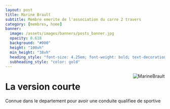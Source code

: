 ```yaml
---
layout: post
title: Marine Brault
subtitle: Membre emerite de l'association du carre 2 travers
category: [membres, home]
banner:
  image: /assets/images/banners/posts_banner.jpg
  opacity: 0.618
  background: "#000"
  height: "100vh"
  min_height: "38vh"
  heading_style: "font-size: 4.25em; font-weight: bold; text-decoration: underline"
  subheading_style: "color: gold"
---
```


<img src="{{site.baseurl | prepend: site.url}}assets/images/members/MarineBrault.jpg" alt="MarineBrault" style="float: right; width: auto; height: auto;"/>

# La version courte
Connue dans le departement pour avoir une conduite qualifiee de sportive

























